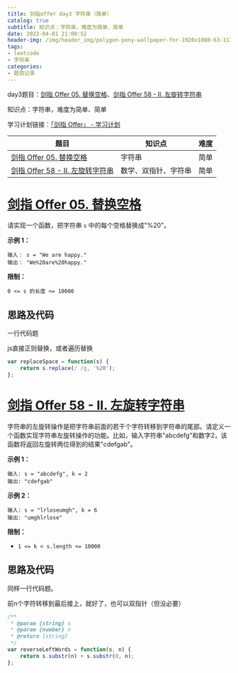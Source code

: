 ```yaml
---
title: 剑指offer day3 字符串（简单）
catalog: true
subtitle: 知识点：字符串，难度为简单、简单
date: 2022-04-01 21:00:52
header-img: /img/header_img/polygon-pony-wallpaper-for-1920x1080-63-1175.jpg
tags:
- leetcode
- 字符串
categories:
- 题目记录
---
```


day3题目：[剑指 Offer 05. 替换空格](https://leetcode-cn.com/problems/ti-huan-kong-ge-lcof/)、[剑指 Offer 58 - II. 左旋转字符串](https://leetcode-cn.com/problems/zuo-xuan-zhuan-zi-fu-chuan-lcof/)

知识点：字符串，难度为简单、简单

学习计划链接：[「剑指 Offer」 - 学习计划](https://leetcode-cn.com/study-plan/lcof/?progress=7jn70jr)

| 题目 | 知识点 | 难度 |
| --- | --- | --- |
| [剑指 Offer 05. 替换空格](https://leetcode-cn.com/problems/ti-huan-kong-ge-lcof/) | 字符串 | 简单 |
| [剑指 Offer 58 - II. 左旋转字符串](https://leetcode-cn.com/problems/zuo-xuan-zhuan-zi-fu-chuan-lcof/) | 数学、双指针、字符串 | 简单 |

# [剑指 Offer 05. 替换空格](https://leetcode-cn.com/problems/ti-huan-kong-ge-lcof/)

请实现一个函数，把字符串 `s` 中的每个空格替换成"%20"。

**示例 1：**
```
输入： s = "We are happy."
输出： "We%20are%20happy."
```

**限制：**

`0 <= s 的长度 <= 10000`

## 思路及代码
一行代码题

js直接正则替换，或者遍历替换
```javascript
var replaceSpace = function(s) {
    return s.replace(/ /g, '%20');
};
```

# [剑指 Offer 58 - II. 左旋转字符串](https://leetcode-cn.com/problems/zuo-xuan-zhuan-zi-fu-chuan-lcof/)

字符串的左旋转操作是把字符串前面的若干个字符转移到字符串的尾部。请定义一个函数实现字符串左旋转操作的功能。比如，输入字符串"abcdefg"和数字2，该函数将返回左旋转两位得到的结果"cdefgab"。

**示例 1：**

```
输入: s = "abcdefg", k = 2
输出: "cdefgab"
```

**示例 2：**

```
输入: s = "lrloseumgh", k = 6
输出: "umghlrlose"
```

**限制：**

-   `1 <= k < s.length <= 10000`

## 思路及代码
同样一行代码题。

前n个字符转移到最后接上，就好了，也可以双指针（但没必要）
```javascript
/**
 * @param {string} s
 * @param {number} n
 * @return {string}
 */
var reverseLeftWords = function(s, n) {
    return s.substr(n) + s.substr(0, n);
};
```